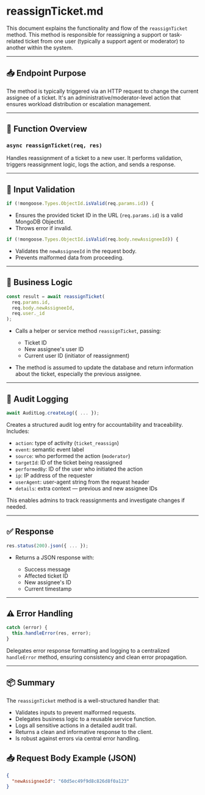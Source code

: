 # reassignTicket.md

This document explains the functionality and flow of the `reassignTicket` method. This method is responsible for reassigning a support or task-related ticket from one user (typically a support agent or moderator) to another within the system.

---

## 📥 Endpoint Purpose
The method is typically triggered via an HTTP request to change the current assignee of a ticket. It's an administrative/moderator-level action that ensures workload distribution or escalation management.

---

## 🔄 Function Overview

### `async reassignTicket(req, res)`
Handles reassignment of a ticket to a new user. It performs validation, triggers reassignment logic, logs the action, and sends a response.

---

## 🔐 Input Validation

```js
if (!mongoose.Types.ObjectId.isValid(req.params.id)) {
````

* Ensures the provided ticket ID in the URL (`req.params.id`) is a valid MongoDB ObjectId.
* Throws error if invalid.

```js
if (!mongoose.Types.ObjectId.isValid(req.body.newAssigneeId)) {
```

* Validates the `newAssigneeId` in the request body.
* Prevents malformed data from proceeding.

---

## 🔧 Business Logic

```js
const result = await reassignTicket(
  req.params.id,
  req.body.newAssigneeId,
  req.user._id
);
```

* Calls a helper or service method `reassignTicket`, passing:

  * Ticket ID
  * New assignee's user ID
  * Current user ID (initiator of reassignment)
* The method is assumed to update the database and return information about the ticket, especially the previous assignee.

---

## 🧾 Audit Logging

```js
await AuditLog.createLog({ ... });
```

Creates a structured audit log entry for accountability and traceability. Includes:

* `action`: type of activity (`ticket_reassign`)
* `event`: semantic event label
* `source`: who performed the action (`moderator`)
* `targetId`: ID of the ticket being reassigned
* `performedBy`: ID of the user who initiated the action
* `ip`: IP address of the requester
* `userAgent`: user-agent string from the request header
* `details`: extra context — previous and new assignee IDs

This enables admins to track reassignments and investigate changes if needed.

---

## ✅ Response

```js
res.status(200).json({ ... });
```

* Returns a JSON response with:

  * Success message
  * Affected ticket ID
  * New assignee's ID
  * Current timestamp

---

## ⚠️ Error Handling

```js
catch (error) {
  this.handleError(res, error);
}
```

Delegates error response formatting and logging to a centralized `handleError` method, ensuring consistency and clean error propagation.

---

## 📦 Summary

The `reassignTicket` method is a well-structured handler that:

* Validates inputs to prevent malformed requests.
* Delegates business logic to a reusable service function.
* Logs all sensitive actions in a detailed audit trail.
* Returns a clean and informative response to the client.
* Is robust against errors via central error handling.

## 📥 Request Body Example (JSON)

```json
{
  "newAssigneeId": "60d5ec49f9d8c826d8f0a123"
}
